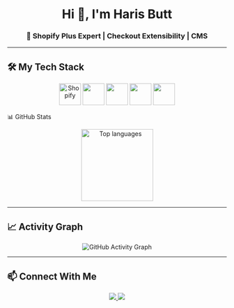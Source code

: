 <!-- Banner -->


<h1 align="center">Hi 👋, I'm Haris Butt</h1>
<h3 align="center">🚀 Shopify Plus Expert | Checkout Extensibility | CMS</h3>

---

## 🛠 My Tech Stack  

<p align="center">
  <!-- Shopify -->
  <img src="https://cdn.worldvectorlogo.com/logos/shopify.svg" alt="Shopify" width="50" height="50"/>
  <!-- JS -->
  <img src="https://skillicons.dev/icons?i=js" width="50" height="50"/>
  <!-- HTML -->
  <img src="https://skillicons.dev/icons?i=html" width="50" height="50"/>
  <!-- CSS -->
  <img src="https://skillicons.dev/icons?i=css" width="50" height="50"/>
  <!-- WordPress -->
  <img src="https://skillicons.dev/icons?i=wordpress" width="50" height="50"/>
</p
---

## 📊 GitHub Stats  

<p align="center">
  <img src="https://github-readme-stats.vercel.app/api/top-langs/?username=Haris014&layout=compact&theme=radical" alt="Top languages" height="165" />
</p>

---

## 📈 Activity Graph  
<p align="center">
  <img src="https://github-readme-activity-graph.vercel.app/graph?username=Haris014&theme=github-compact" alt="GitHub Activity Graph" />
</p>

---

## 📫 Connect With Me  
<p align="center">
  <a href="https://www.linkedin.com/in/harisbutt05" target="_blank">
    <img src="https://img.shields.io/badge/LinkedIn-0A66C2?style=for-the-badge&logo=linkedin&logoColor=white"/>
  </a>
  <a href="mailto:haris.butt0014@gmail.com">
    <img src="https://img.shields.io/badge/Email-D14836?style=for-the-badge&logo=gmail&logoColor=white"/>
  </a>
</p>
